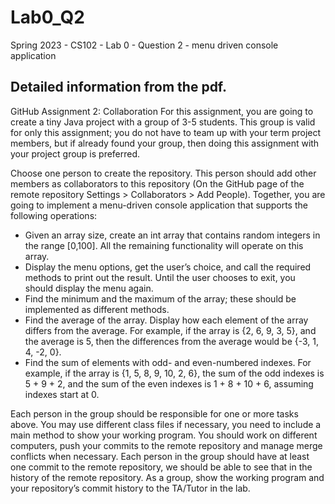 # Lab0_Q2
Spring 2023 - CS102 - Lab 0 - Question 2 - menu driven console application



## Detailed information from the pdf. ##
GitHub Assignment 2: Collaboration
For this assignment, you are going to create a tiny Java project with a group of 3-5 students. This group is valid for only this assignment; you do not have to team up with your term project members, but if already found your group, then doing this assignment with your project group is preferred.

Choose one person to create the repository. This person should add other members as collaborators to this repository (On the GitHub page of the remote repository Settings > Collaborators > Add People).
Together, you are going to implement a menu-driven console application that supports the following operations:

- Given an array size, create an int array that contains random integers in the range [0,100]. All the remaining functionality will operate on this array.
- Display the menu options, get the user’s choice, and call the required methods to print out the result. Until the user chooses to exit, you should display the menu again.
- Find the minimum and the maximum of the array; these should be implemented as different methods.
- Find the average of the array. Display how each element of the array differs from the average. For example, if the array is {2, 6, 9, 3, 5}, and the average is 5, then the differences from the average would be {-3, 1, 4, -2, 0}.
- Find the sum of elements with odd- and even-numbered indexes. For example, if the array is {1, 5, 8, 9, 10, 2, 6}, the sum of the odd indexes is 5 + 9 + 2, and the sum of the even indexes is 1 + 8 + 10 + 6, assuming indexes start at 0.

Each person in the group should be responsible for one or more tasks above. You may use different class files if necessary, you need to include a main method to show your working program. You should work on different computers, push your commits to the remote repository and manage merge conflicts when necessary. Each person in the group should have at least one commit to the remote repository, we should be able to see that in the history of the remote repository.
As a group, show the working program and your repository’s commit history to the TA/Tutor in the lab.
